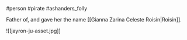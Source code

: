 #person #pirate #ashanders_folly 

Father of, and gave her the name [[Gianna Zarina Celeste Roisin|Roisin]].

![[jayron-ju-asset.jpg]]